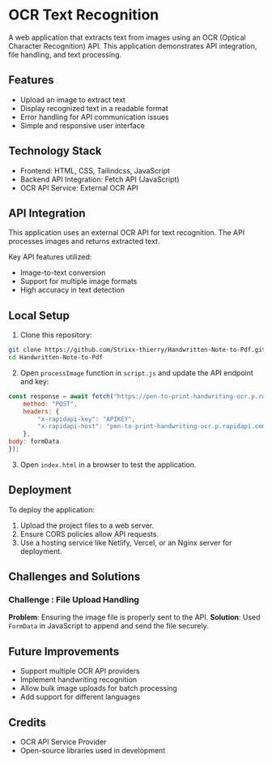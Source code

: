 # OCR Text Recognition

A web application that extracts text from images using an OCR (Optical Character Recognition) API. This application demonstrates API integration, file handling, and text processing.

## Features

- Upload an image to extract text
- Display recognized text in a readable format
- Error handling for API communication issues
- Simple and responsive user interface

## Technology Stack

- Frontend: HTML, CSS, Tailindcss, JavaScript
- Backend API Integration: Fetch API (JavaScript)
- OCR API Service: External OCR API

## API Integration

This application uses an external OCR API for text recognition. The API processes images and returns extracted text.

Key API features utilized:
- Image-to-text conversion
- Support for multiple image formats
- High accuracy in text detection

## Local Setup

1. Clone this repository:
```bash
git clone https://github.com/Strixx-thierry/Handwritten-Note-to-Pdf.git
cd Handwritten-Note-to-Pdf
```

2. Open `processImage` function in `script.js` and update the API endpoint and key:
```javascript
const response = await fetch("https://pen-to-print-handwriting-ocr.p.rapidapi.com/recognize/", {
    method: "POST",
    headers: {
        "x-rapidapi-key": "APIKEY",
        "x-rapidapi-host": "pen-to-print-handwriting-ocr.p.rapidapi.com"
    },
body: formData
});
```

3. Open `index.html` in a browser to test the application.

## Deployment

To deploy the application:

1. Upload the project files to a web server.
2. Ensure CORS policies allow API requests.
3. Use a hosting service like Netlify, Vercel, or an Nginx server for deployment.

## Challenges and Solutions

### Challenge : File Upload Handling
**Problem**: Ensuring the image file is properly sent to the API.
**Solution**: Used `FormData` in JavaScript to append and send the file securely.
 
## Future Improvements

- Support multiple OCR API providers
- Implement handwriting recognition
- Allow bulk image uploads for batch processing
- Add support for different languages

## Credits

- OCR API Service Provider
- Open-source libraries used in development